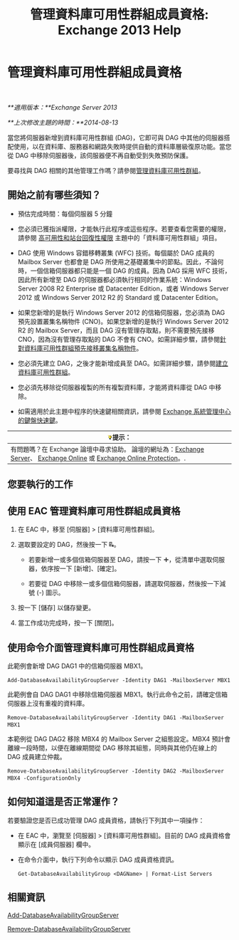 ﻿---
title: '管理資料庫可用性群組成員資格: Exchange 2013 Help'
TOCTitle: 管理資料庫可用性群組成員資格
ms:assetid: fb2ea15e-96d5-4045-b75b-b0aa5fc60479
ms:mtpsurl: https://technet.microsoft.com/zh-tw/library/Dd351278(v=EXCHG.150)
ms:contentKeyID: 50474657
ms.date: 05/21/2018
mtps_version: v=EXCHG.150
ms.translationtype: MT
---

# 管理資料庫可用性群組成員資格

 

_**適用版本：**Exchange Server 2013_

_**上次修改主題的時間：**2014-08-13_

當您將伺服器新增到資料庫可用性群組 (DAG)，它即可與 DAG 中其他的伺服器搭配使用，以在資料庫、服務器和網路失敗時提供自動的資料庫層級復原功能。當您從 DAG 中移除伺服器後，該伺服器便不再自動受到失敗預防保護。

要尋找與 DAG 相關的其他管理工作嗎？請參閱[管理資料庫可用性群組](managing-database-availability-groups-exchange-2013-help.md)。

## 開始之前有哪些須知？

  - 預估完成時間：每個伺服器 5 分鐘

  - 您必須已獲指派權限，才能執行此程序或這些程序。若要查看您需要的權限，請參閱 [高可用性和站台回復性權限](high-availability-and-site-resilience-permissions-exchange-2013-help.md) 主題中的「資料庫可用性群組」項目。

  - DAG 使用 Windows 容錯移轉叢集 (WFC) 技術。每個屬於 DAG 成員的 Mailbox Server 也都會是 DAG 所使用之基礎叢集中的節點。因此，不論何時，一個信箱伺服器都只能是一個 DAG 的成員。因為 DAG 採用 WFC 技術，因此所有新增至 DAG 的伺服器都必須執行相同的作業系統：Windows Server 2008 R2 Enterprise 或 Datacenter Edition，或者 Windows Server 2012 或 Windows Server 2012 R2 的 Standard 或 Datacenter Edition。

  - 如果您新增的是執行 Windows Server 2012 的信箱伺服器，您必須為 DAG 預先設置叢集名稱物件 (CNO)。如果您新增的是執行 Windows Server 2012 R2 的 Mailbox Server，而且 DAG 沒有管理存取點，則不需要預先接移 CNO，因為沒有管理存取點的 DAG 不會有 CNO。如需詳細步驟，請參閱[針對資料庫可用性群組預先接移叢集名稱物件](pre-stage-the-cluster-name-object-for-a-database-availability-group-exchange-2013-help.md)。

  - 您必須先建立 DAG，之後才能新增成員至 DAG。如需詳細步驟，請參閱[建立資料庫可用性群組](create-a-database-availability-group-exchange-2013-help.md)。

  - 您必須先移除從伺服器複製的所有複製資料庫，才能將資料庫從 DAG 中移除。

  - 如需適用於此主題中程序的快速鍵相關資訊，請參閱 [Exchange 系統管理中心的鍵盤快速鍵](keyboard-shortcuts-in-the-exchange-admin-center-exchange-online-protection-help.md)。

<table>
<thead>
<tr class="header">
<th><img src="images/Bb124558.tip(EXCHG.150).gif" title="提示" alt="提示" />提示：</th>
</tr>
</thead>
<tbody>
<tr class="odd">
<td>有問題嗎？在 Exchange 論壇中尋求協助。 論壇的網址為：<a href="https://go.microsoft.com/fwlink/p/?linkid=60612">Exchange Server</a>、 <a href="https://go.microsoft.com/fwlink/p/?linkid=267542">Exchange Online</a> 或 <a href="https://go.microsoft.com/fwlink/p/?linkid=285351">Exchange Online Protection</a>。.</td>
</tr>
</tbody>
</table>


## 您要執行的工作

## 使用 EAC 管理資料庫可用性群組成員資格

1.  在 EAC 中，移至 \[伺服器\] \> \[資料庫可用性群組\]。

2.  選取要設定的 DAG，然後按一下 ![管理 DAG 成員](images/Dd351278.d567ae56-d6cd-4edb-ab67-ad8f7c58f337(EXCHG.150).gif "管理 DAG 成員")。
    
      - 若要新增一或多個信箱伺服器至 DAG，請按一下 ![加入圖示](images/JJ218640.c1e75329-d6d7-4073-a27d-498590bbb558(EXCHG.150).gif "加入圖示")，從清單中選取伺服器，依序按一下 \[新增\]、\[確定\]。
    
      - 若要從 DAG 中移除一或多個信箱伺服器，請選取伺服器，然後按一下減號 (-) 圖示。

3.  按一下 \[儲存\] 以儲存變更。

4.  當工作成功完成時，按一下 \[關閉\]。

## 使用命令介面管理資料庫可用性群組成員資格

此範例會新增 DAG DAG1 中的信箱伺服器 MBX1。

    Add-DatabaseAvailabilityGroupServer -Identity DAG1 -MailboxServer MBX1

此範例會自 DAG DAG1 中移除信箱伺服器 MBX1。執行此命令之前，請確定信箱伺服器上沒有重複的資料庫。

    Remove-DatabaseAvailabilityGroupServer -Identity DAG1 -MailboxServer MBX1

本範例從 DAG DAG2 移除 MBX4 的 Mailbox Server 之組態設定。MBX4 預計會離線一段時間，以便在離線期間從 DAG 移除其組態，同時與其他仍在線上的 DAG 成員建立仲裁。

    Remove-DatabaseAvailabilityGroupServer -Identity DAG2 -MailboxServer MBX4 -ConfigurationOnly

## 如何知道這是否正常運作？

若要驗證您是否已成功管理 DAG 成員資格，請執行下列其中一項操作：

  - 在 EAC 中，瀏覽至 \[伺服器\] \> \[資料庫可用性群組\]。目前的 DAG 成員資格會顯示在 \[成員伺服器\] 欄中。

  - 在命令介面中，執行下列命令以顯示 DAG 成員資格資訊。
    
        Get-DatabaseAvailabilityGroup <DAGName> | Format-List Servers

## 相關資訊

[Add-DatabaseAvailabilityGroupServer](https://technet.microsoft.com/zh-tw/library/dd298049\(v=exchg.150\))

[Remove-DatabaseAvailabilityGroupServer](https://technet.microsoft.com/zh-tw/library/dd297956\(v=exchg.150\))

